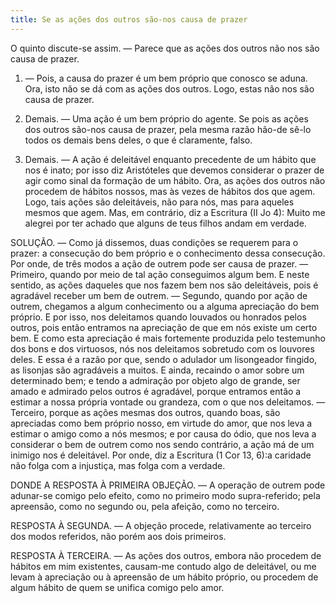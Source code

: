 ```yaml
---
title: Se as ações dos outros são-nos causa de prazer
---
```


O quinto discute-se assim. ― Parece que as ações dos outros não nos são causa de prazer.  

1. ― Pois, a causa do prazer é um bem próprio que conosco se aduna. Ora, isto não se dá com as ações dos outros. Logo, estas não nos são causa de prazer. 

2. Demais. ― Uma ação é um bem próprio do agente. Se pois as ações dos outros são-nos causa de prazer, pela mesma razão hão-de sê-lo todos os demais bens deles, o que é claramente, falso.  

3. Demais. ― A ação é deleitável enquanto precedente de um hábito que nos é inato; por isso diz Aristóteles que devemos considerar o prazer de agir como sinal da formação de um hábito. Ora, as ações dos outros não procedem de hábitos nossos, mas às vezes de hábitos dos que agem. Logo, tais ações são deleitáveis, não para nós, mas para aqueles mesmos que agem.  Mas, em contrário, diz a Escritura (II Jo 4): Muito me alegrei por ter achado que alguns de teus filhos andam em verdade.  

SOLUÇÃO. ― Como já dissemos, duas condições se requerem para o prazer: a consecução do bem próprio e o conhecimento dessa consecução. Por onde, de três modos a ação de outrem pode ser causa de prazer. ― Primeiro, quando por meio de tal ação conseguimos algum bem. E neste sentido, as ações daqueles que nos fazem bem nos são deleitáveis, pois é agradável receber um bem de outrem. ― Segundo, quando por ação de outrem, chegamos a algum conhecimento ou a alguma apreciação do bem próprio. E por isso, nos deleitamos quando louvados ou honrados pelos outros, pois então entramos na apreciação de que em nós existe um certo bem. E como esta apreciação é mais fortemente produzida pelo testemunho dos bons e dos virtuosos, nós nos deleitamos sobretudo com os louvores deles. E essa é a razão por que, sendo o adulador um lisongeador fingido, as lisonjas são agradáveis a muitos. E ainda, recaindo o amor sobre um determinado bem; e tendo a admiração por objeto algo de grande, ser amado e admirado pelos outros é agradável, porque entramos então a estimar a nossa própria vontade ou grandeza, com o que nos deleitamos. ― Terceiro, porque as ações mesmas dos outros, quando boas, são apreciadas como bem próprio nosso, em virtude do amor, que nos leva a estimar o amigo como a nós mesmos; e por causa do ódio, que nos leva a considerar o bem de outrem como nos sendo contrário, a ação má de um inimigo nos é deleitável. Por onde, diz a Escritura (1 Cor 13, 6):a caridade não folga com a injustiça, mas folga com a verdade.  

DONDE A RESPOSTA À PRIMEIRA OBJEÇÃO. ― A operação de outrem pode adunar-se comigo pelo efeito, como no primeiro modo supra-referido; pela apreensão, como no segundo ou, pela afeição, como no terceiro.  

RESPOSTA À SEGUNDA. ― A objeção procede, relativamente ao terceiro dos modos referidos, não porém aos dois primeiros.  

RESPOSTA À TERCEIRA. ― As ações dos outros, embora não procedem de hábitos em mim existentes, causam-me contudo algo de deleitável, ou me levam à apreciação ou à apreensão de um hábito próprio, ou procedem de algum hábito de quem se unifica comigo pelo amor.